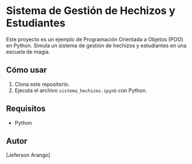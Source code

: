 # Sistema de Gestión de Hechizos y Estudiantes

Este proyecto es un ejemplo de Programación Orientada a Objetos (POO) en Python. 
Simula un sistema de gestión de hechizos y estudiantes en una escuela de magia.

## Cómo usar
1. Clona este repositorio.
2. Ejecuta el archivo `sistema_hechizos.ipynb` con Python.

## Requisitos
- Python 

## Autor
[Jeferson Arango]
